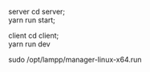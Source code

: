 server
  cd server; \
  yarn run start;

client
  cd client; \
  yarn run dev

sudo  /opt/lampp/manager-linux-x64.run

